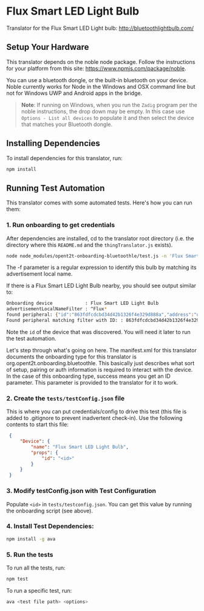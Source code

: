 # Flux Smart LED Light Bulb

Translator for the Flux Smart LED Light bulb: http://bluetoothlightbulb.com/

## Setup Your Hardware

This translator depends on the noble node package. Follow
the instructions for your platform from this site: https://www.npmjs.com/package/noble.

You can use a bluetooth dongle, or the built-in bluetooth on your device. Noble currently works for Node in the Windows and OSX command line but not for Windows UWP and Android apps in the bridge.

> <b>Note</b>: If running on Windows, when you run the `Zadig` program per the noble instructions, the drop down may be empty. In this case use `Options - List all devices` to populate it and then 
select the device that matches your Bluetooth dongle.

## Installing Dependencies
To install dependencies for this translator, run:

```bash
npm install
```

## Running Test Automation
This translator comes with some automated tests. Here's how you can run them:

### 1. Run onboarding to get credentials

After dependencies are installed, cd to the translator root directory (i.e. the directory where
this `README.md` and the `thingTranslator.js` exists).

```bash
node node_modules/opent2t-onboarding-bluetoothle/test.js -n 'Flux Smart LED Light Bulb' -f '^Flux*'
```

The -f parameter is a regular expression to identify this bulb by matching its advertisement local name.

If there is a Flux Smart LED Light Bulb nearby, you should see output similar to:

```bash
Onboarding device            : Flux Smart LED Light Bulb
advertisementLocalNameFilter : ^Flux*
found peripheral: {"id":"863fdfcdcbd34d42b1326f4e329d888a","address":"unknown","addressType":"unknown","connectable":true,"advertisement":{"localName":"FluxBlue-C29C9809","serviceData":[],"serviceUuids":["fff0","ffe5","ffe0"]},"rssi":-59,"state":"disconnected"}
Found peripheral matching filter with ID: : 863fdfcdcbd34d42b1326f4e329d888a
```

Note the `id` of the device that was discovered. You will need it later to run the test automation.

Let's step through what's going on here. The manifest.xml for this translator documents the onboarding type
for this translator is org.opent2t.onboarding.bluetoothle. This basically just describes what sort of setup, pairing or
auth information is required to interact with the device. In the case of this onboarding type, success means you get
an ID parameter. This parameter is provided to the translator for it to work.

### 2. Create the `tests/testConfig.json` file
This is where you can put credentials/config to drive this test (this file is added to .gitignore
to prevent inadvertent check-in). Use the following contents to start this file:

   ```json
    {
        "Device": {
            "name": "Flux Smart LED Light Bulb",
            "props": {
                "id": "<id>"
            }
        }
    }
   ```

### 3. Modify testConfig.json with Test Configuration
Populate `<id>` in `tests/testconfig.json`. You can get this value by running the onboarding script (see above).

### 4. Install Test Dependencies:

```bash
npm install -g ava
```

### 5. Run the tests

To run all the tests, run:

```bash
npm test
```

To run a specific test, run:

```bash
ava <test file path> <options>
```

